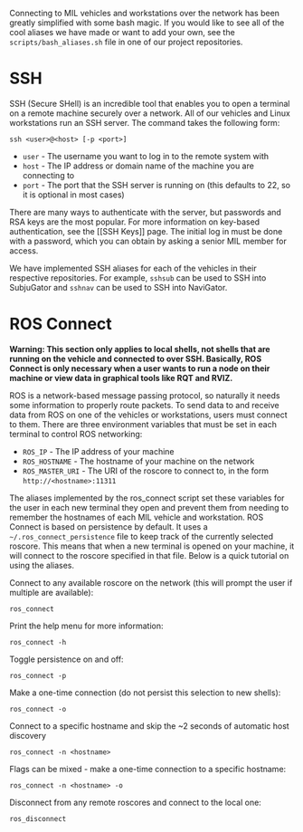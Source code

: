 Connecting to MIL vehicles and workstations over the network has been greatly simplified with some bash magic. If you would like to see all of the cool aliases we have made or want to add your own, see the `scripts/bash_aliases.sh` file in one of our project repositories.

# SSH
SSH (Secure SHell) is an incredible tool that enables you to open a terminal on a remote machine securely over a network. All of our vehicles and Linux workstations run an SSH server. The command takes the following form:

    ssh <user>@<host> [-p <port>]

* `user` - The username you want to log in to the remote system with
* `host` - The IP address or domain name of the machine you are connecting to
* `port` - The port that the SSH server is running on (this defaults to 22, so it is optional in most cases)

There are many ways to authenticate with the server, but passwords and RSA keys are the most popular. For more information on key-based authentication, see the [[SSH Keys]] page. The initial log in must be done with a password, which you can obtain by asking a senior MIL member for access.

We have implemented SSH aliases for each of the vehicles in their respective repositories. For example, `sshsub` can be used to SSH into SubjuGator and `sshnav` can be used to SSH into NaviGator.

# ROS Connect

**Warning: This section only applies to local shells, not shells that are running on the vehicle and connected to over SSH. Basically, ROS Connect is only necessary when a user wants to run a node on their machine or view data in graphical tools like RQT and RVIZ.**

ROS is a network-based message passing protocol, so naturally it needs some information to properly route packets. To send data to and receive data from ROS on one of the vehicles or workstations, users must connect to them. There are three environment variables that must be set in each terminal to control ROS networking:
* `ROS_IP` - The IP address of your machine
* `ROS_HOSTNAME` - The hostname of your machine on the network
* `ROS_MASTER_URI` - The URI of the roscore to connect to, in the form `http://<hostname>:11311`

The aliases implemented by the ros_connect script set these variables for the user in each new terminal they open and prevent them from needing to remember the hostnames of each MIL vehicle and workstation. ROS Connect is based on persistence by default. It uses a `~/.ros_connect_persistence` file to keep track of the currently selected roscore. This means that when a new terminal is opened on your machine, it will connect to the roscore specified in that file. Below is a quick tutorial on using the aliases.

Connect to any available roscore on the network (this will prompt the user if multiple are available):

    ros_connect

Print the help menu for more information:

    ros_connect -h

Toggle persistence on and off:

    ros_connect -p

Make a one-time connection (do not persist this selection to new shells):

    ros_connect -o

Connect to a specific hostname and skip the ~2 seconds of automatic host discovery

    ros_connect -n <hostname>

Flags can be mixed - make a one-time connection to a specific hostname:

    ros_connect -n <hostname> -o

Disconnect from any remote roscores and connect to the local one:

    ros_disconnect